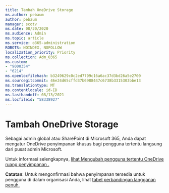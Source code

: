 ```yaml
---
title: Tambah OneDrive Storage
ms.author: pebaum
author: pebaum
manager: scotv
ms.date: 08/20/2020
ms.audience: Admin
ms.topic: article
ms.service: o365-administration
ROBOTS: NOINDEX, NOFOLLOW
localization_priority: Priority
ms.collection: Adm_O365
ms.custom:
- "9000354"
- "6214"
ms.openlocfilehash: b3249629c0c2ed7799c16a6ac37d3bd26a5e2700
ms.sourcegitcommit: 46e24d65cffd37b6988447c6738b3315303bbe13
ms.translationtype: MT
ms.contentlocale: id-ID
ms.lasthandoff: 08/13/2021
ms.locfileid: "58338927"
---
```

# <a name="increase-onedrive-storage"></a>Tambah OneDrive Storage

Sebagai admin global atau SharePoint di Microsoft 365, Anda dapat mengatur OneDrive penyimpanan khusus bagi pengguna tertentu langsung dari pusat admin Microsoft.  

Untuk informasi selengkapnya, [lihat Mengubah pengguna tertentu OneDrive ruang penyimpanan .](https://docs.microsoft.com/onedrive/change-user-storage)

**Catatan**: Untuk mengonfirmasi bahwa penyimpanan tersedia untuk pengguna di dalam organisasi Anda, lihat [tabel perbandingan langganan penuh.](https://go.microsoft.com/fwlink/?linkid=2139145) 